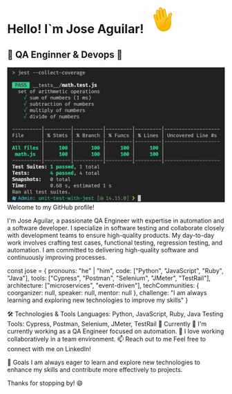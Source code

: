 
<h1>Hello! I`m Jose Aguilar! <img src="1f44b.gif" width="60"</h1>
<h2>🚀 QA Enginner & Devops 🚀</h2>
<img src="img_logo_github_repositori.png" height:200px;>
Welcome to my GitHub profile!

I'm Jose Aguilar, a passionate QA Engineer with expertise in automation and a software developer. I specialize in software testing and collaborate closely with development teams to ensure high-quality products. My day-to-day work involves crafting test cases, functional testing, regression testing, and automation. I am committed to delivering high-quality software and continuously improving processes.

const jose = {
  pronouns: "he" | "him",
  code: ["Python", "JavaScript", "Ruby", "Java"],
  tools: ["Cypress", "Postman", "Selenium", "JMeter", "TestRail"],
  architecture: ["microservices", "event-driven"],
  techCommunities: {
    coorganizer: null,
    speaker: null,
    mentor: null
  },
  challenge: "I am always learning and exploring new technologies to improve my skills"
}

🛠️ Technologies & Tools
Languages: Python, JavaScript, Ruby, Java
Testing Tools: Cypress, Postman, Selenium, JMeter, TestRail
🌱 Currently
🔭 I'm currently working as a QA Engineer focused on automation.
🤝 I love working collaboratively in a team environment.
📫 Reach out to me
Feel free to connect with me on LinkedIn!

🚀 Goals
I am always eager to learn and explore new technologies to enhance my skills and contribute more effectively to projects.

Thanks for stopping by! 😄
